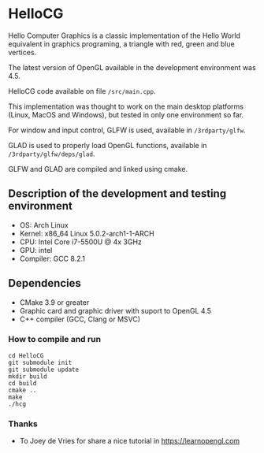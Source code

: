 # HelloCG
Hello Computer Graphics is a classic implementation of the Hello World equivalent
in graphics programing, a triangle with red, green and blue vertices.

The latest version of OpenGL available in the development environment was 4.5.

HelloCG code available on file `/src/main.cpp`.

This implementation was thought to work on the main desktop platforms (Linux, MacOS and Windows), but tested in only one environment so far.

For window and input control, GLFW is used, available in `/3rdparty/glfw`.

GLAD is used to properly load OpenGL functions, available in `/3rdparty/glfw/deps/glad`.

GLFW and GLAD are compiled and linked using cmake.

## Description of the development and testing environment
* OS: Arch Linux 
* Kernel: x86_64 Linux 5.0.2-arch1-1-ARCH
* CPU: Intel Core i7-5500U @ 4x 3GHz
* GPU: intel
* Compiler: GCC 8.2.1

## Dependencies
* CMake 3.9 or greater
* Graphic card and graphic driver with suport to OpenGL 4.5
* C++ compiler (GCC, Clang or MSVC)

### How to compile and run
```shell
cd HelloCG
git submodule init
git submodule update
mkdir build
cd build
cmake ..
make
./hcg
```

### Thanks
 * To Joey de Vries for share a nice tutorial in https://learnopengl.com 